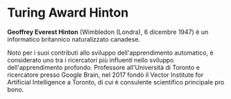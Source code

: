 # Turing Award Hinton
**Geoffrey Everest Hinton** (Wimbledon (Londra), 6 dicembre 1947) è un informatico britannico naturalizzato canadese.

Noto per i suoi contributi allo sviluppo dell'apprendimento automatico, è considerato uno tra i ricercatori più influenti nello sviluppo dell'apprendimento profondo. Professore all'Università di Toronto e ricercatore presso Google Brain, nel 2017 fondò il Vector Institute for Artificial Intelligence a Toronto, di cui è consulente scientifico principale pro bono.